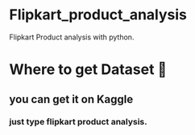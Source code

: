 # Flipkart_product_analysis
Flipkart Product analysis with python.

# Where to get Dataset 📅
## you can get it on Kaggle
### just type flipkart product analysis.
